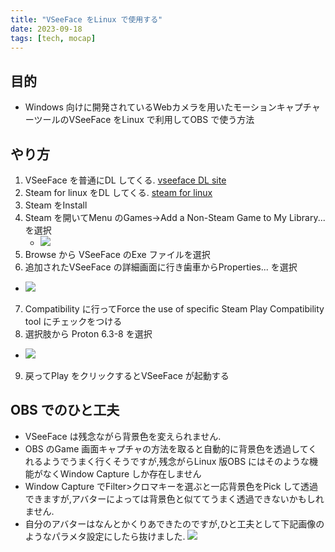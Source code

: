 ```yaml
---
title: "VSeeFace をLinux で使用する"
date: 2023-09-18
tags: [tech, mocap]
---
```


## 目的

- Windows 向けに開発されているWebカメラを用いたモーションキャプチャーツールのVSeeFace をLinux で利用してOBS で使う方法

## やり方

1. VSeeFace を普通にDL してくる. [vseeface DL site](https://www.vseeface.icu/)
2. Steam for linux をDL してくる. [steam for linux](https://store.steampowered.com/)
3. Steam をInstall
4. Steam を開いてMenu のGames→Add a Non-Steam Game to My Library... を選択
   - ![](https://imagedelivery.net/TzzMDnIynS-86GWMogqUcw/bf587040-055c-4cd0-5c0e-3f0e33c87600/public)
5. Browse から VSeeFace のExe ファイルを選択
6. 追加されたVSeeFace の詳細画面に行き歯車からProperties... を選択

- ![](https://imagedelivery.net/TzzMDnIynS-86GWMogqUcw/5eb2bf7e-bbfc-48cd-ec9f-1d3821110d00/public)

7.  Compatibility に行ってForce the use of specific Steam Play Compatibility tool にチェックをつける
8.  選択肢から Proton 6.3-8 を選択

- ![](https://imagedelivery.net/TzzMDnIynS-86GWMogqUcw/eb7e29fa-f429-4bc4-1cd2-7238a36c8100/public)

9.  戻ってPlay をクリックするとVSeeFace が起動する

## OBS でのひと工夫

- VSeeFace は残念ながら背景色を変えられません.
- OBS のGame 画面キャプチャの方法を取ると自動的に背景色を透過してくれるようでうまく行くそうですが,残念がらLinux 版OBS にはそのような機能がなくWindow Capture しか存在しません
- Window Capture でFilter>クロマキーを選ぶと一応背景色をPick して透過できますが,アバターによっては背景色と似ててうまく透過できないかもしれません.
- 自分のアバターはなんとかくりあできたのですが,ひと工夫として下記画像のようなパラメタ設定にしたら抜けました.
  ![](https://imagedelivery.net/TzzMDnIynS-86GWMogqUcw/bdf5b6f2-c9a0-4ee0-fdc5-3193f3188800/public)
